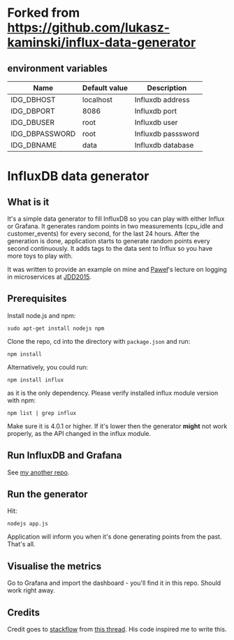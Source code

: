 # Forked from https://github.com/lukasz-kaminski/influx-data-generator

## environment variables

| Name           | Default value | Description        |
| -------------- | ------------- | ------------------ |
| IDG_DBHOST     | localhost     | Influxdb address   |
| IDG_DBPORT     | 8086          | Influxdb port      |
| IDG_DBUSER     | root          | Influxdb user      |
| IDG_DBPASSWORD | root          | Influxdb passsword |
| IDG_DBNAME     | data          | Influxdb database  |

# InfluxDB data generator

## What is it

It's a simple data generator to fill InfluxDB so you can play with either Influx or Grafana. It generates random points in two measurements (cpu_idle and customer_events) for every second, for the last 24 hours. After the generation is done, application starts to generate random points every second continuously. It adds tags to the data sent to Influx so you have more toys to play with.

It was written to provide an example on mine and [Paweł](https://github.com/reverendus)'s lecture on logging in microservices at [JDD2015](http://15.jdd.org.pl).

## Prerequisites

Install node.js and npm:

```
sudo apt-get install nodejs npm
```

Clone the repo, cd into the directory with `package.json` and run:

```
npm install
```

Alternatively, you could run:

```
npm install influx
```

as it is the only dependency.
Please verify installed influx module version with npm:

```
npm list | grep influx
```

Make sure it is 4.0.1 or higher. If it's lower then the generator **might** not work properly, as the API changed in the influx module.

## Run InfluxDB and Grafana

See [my another repo](https://github.com/lukasz-kaminski/grafana-influxdb-statsd-springboot).

## Run the generator

Hit:

```
nodejs app.js
```

Application will inform you when it's done generating points from the past. That's all.

## Visualise the metrics

Go to Grafana and import the dashboard - you'll find it in this repo. Should work right away.

## Credits

Credit goes to [stackflow](http://stackoverflow.com/users/4132820/stackflow) from [this thread](http://stackoverflow.com/questions/26317397/influxdb-error-no-host-available). His code inspired me to write this.

